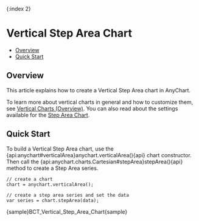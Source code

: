 {:index 2}
# Vertical Step Area Chart

* [Overview](#overview)
* [Quick Start](#quick_start)

## Overview

This article explains how to create a Vertical Step Area chart in AnyChart.

To learn more about vertical charts in general and how to customize them, see [Vertical Charts (Overview)](Overview). You can also read about the settings available for the [Step Area Chart](../Step_Area_Chart).

## Quick Start

To build a Vertical Step Area chart, use the {api:anychart#verticalArea}anychart.verticalArea(){api} chart constructor. Then call the {api:anychart.charts.Cartesian#stepArea}stepArea(){api} method to create a Step Area series.

```
// create a chart
chart = anychart.verticalArea();

// create a step area series and set the data
var series = chart.stepArea(data);
```

{sample}BCT\_Vertical\_Step\_Area\_Chart{sample}
